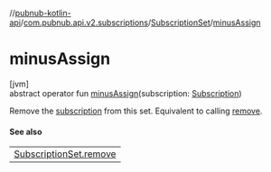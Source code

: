 //[pubnub-kotlin-api](../../../index.md)/[com.pubnub.api.v2.subscriptions](../index.md)/[SubscriptionSet](index.md)/[minusAssign](minus-assign.md)

# minusAssign

[jvm]\
abstract operator fun [minusAssign](minus-assign.md)(subscription: [Subscription](../-subscription/index.md))

Remove the [subscription](minus-assign.md) from this set. Equivalent to calling [remove](../../../../../pubnub-core/pubnub-core-api/com.pubnub.api.v2.subscriptions/-subscription-set/remove.md).

#### See also

| |
|---|
| [SubscriptionSet.remove](../../../../../pubnub-core/pubnub-core-api/com.pubnub.api.v2.subscriptions/-subscription-set/remove.md) |

